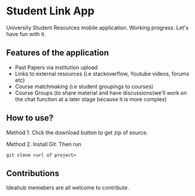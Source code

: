 # Student Link App
University Student Resources mobile application. Working progress. Let's have fun with it.

## Features of the application
* Past Papers via institution upload
* Links to external resources (i.e stackoverflow, Youtube videos, forums etc)
* Course matchmaking (i.e student groupings to courses)
* Course Groups (to share material and have discussions(we'll work on the chat function at a later stage because it is more complex)

## How to use?
Method 1. Click the download button to get zip of source.

Method 2. Install Git. Then run   
```
git clone <url of project>
```

## Contributions
Ideahub memebers are all welcome to contribute.